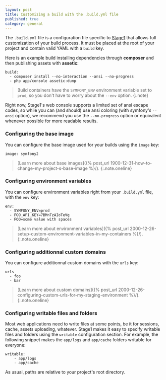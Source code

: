 ```yaml
---
layout: post
title: Customizing a build with the .build.yml file
published: true
category: general
---
```


The `.build.yml` file is a configuration file specific to [Stage1](http://stage1.io/) that allows full customization of your build process. It must be placed at the root of your project and contain valid YAML with a `build` key.

Here is an example build installing dependencies through **composer** and then publishing assets with **assetic**:

    build:
      - composer install --no-interaction --ansi --no-progress
      - php app/console assetic:dump

> Build containers have the `SYMFONY_ENV` environment variable set to `prod`, so you don't have to worry about the `--env` option.
{:.note}

Right now, Stage1's web console supports a limited set of ansi escape codes, so while you can (and should) use ansi coloring (with symfony's `--ansi` option), we recommend you use the `--no-progress` option or equivalent whenever possible for more readable results.

### Configuring the base image

You can configure the base image used for your builds using the `image` key:

    image: symfony2

> [Learn more about base images]({% post_url 1900-12-31-how-to-change-my-project-s-base-image %}/).
{:.note.oneline}

### Configuring environment variables

You can configure environment variables right from your `.build.yml` file, with the `env` key:

    env:
      - SYMFONY_ENV=prod
      - FOO_API_KEY=7BMnTzAIoTeVg
      - FOO=some value with spaces

> [Learn more about environment variables]({% post_url 2000-12-26-setup-custom-environment-variables-in-my-containers %}/).
{:.note.oneline}

### Configuring additionnal custom domains

You can configure additionnal custom domains with the `urls` key:

    urls
      - foo
      - bar

> [Learn more about custom domains]({% post_url 2000-12-26-configuring-custom-urls-for-my-staging-environment %}/).
{:.note.oneline}

### Configuring writable files and folders

Most web applications need to write files at some points, be it for sessions, cache, assets uploading, whatever. Stage1 makes it easy to specify writable files and folders using the `writable` configuration section. For example, the following snippet makes the `app/logs` and `app/cache` folders writable for everyone:

    writable:
        - app/logs
        - app/cache

As usual, paths are relative to your project's root directory.